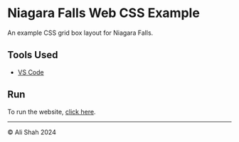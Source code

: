 # Niagara Falls Web CSS Example

An example CSS grid box layout for Niagara Falls.

## Tools Used

- [VS Code](https://code.visualstudio.com/ "VS Code")

## Run

To run the website, [click here](https://alikshah.github.io/web-css-niagara-falls-example/niagara-student-start.html).

---

&copy; Ali Shah 2024
